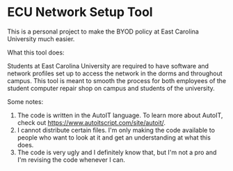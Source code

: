 # ECU Network Setup Tool
This is a personal project to make the BYOD policy at East Carolina University much easier.

What this tool does:

Students at East Carolina University are required to have software and network profiles set up to access the network in the dorms and throughout campus. This tool is meant to smooth the process for both employees of the student computer repair shop on campus and students of the university.

Some notes:

1. The code is written in the AutoIT language. To learn more about AutoIT, check out https://www.autoitscript.com/site/autoit/.
2. I cannot distribute certain files. I'm only making the code available to people who want to look at it and get an understanding at what this does.
3. The code is very ugly and I definitely know that, but I'm not a pro and I'm revising the code whenever I can.

